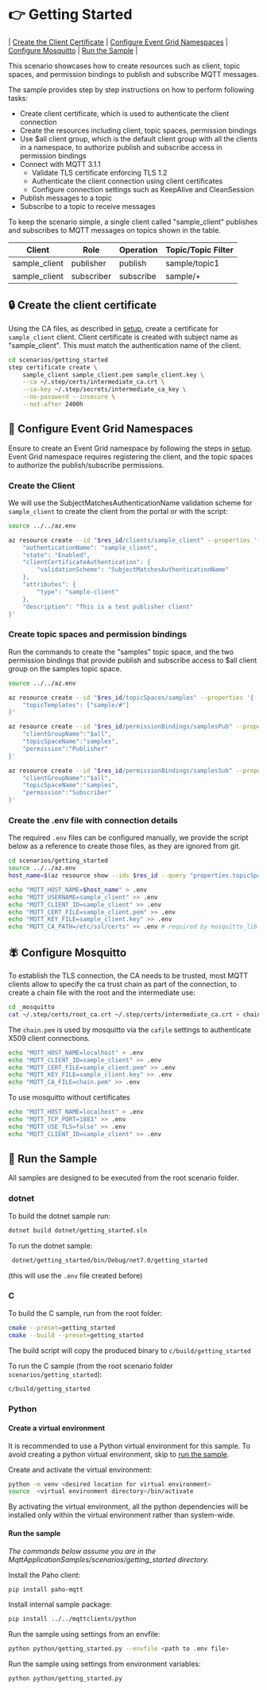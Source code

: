 # :point_right: Getting Started

| [Create the Client Certificate](#lock-create-the-client-certificate) | [Configure Event Grid Namespaces](#triangular_ruler-configure-event-grid-namespaces) | [Configure Mosquitto](#fly-configure-mosquitto) | [Run the Sample](#game_die-run-the-sample) |

This scenario showcases how to create resources such as client, topic spaces, and permission bindings to publish and subscribe MQTT messages.

The sample provides step by step instructions on how to perform following tasks:

- Create client certificate, which is used to authenticate the client connection
- Create the resources including client, topic spaces, permission bindings
- Use $all client group, which is the default client group with all the clients in a namespace, to authorize publish and subscribe access in permission bindings
- Connect with MQTT 3.1.1
  - Validate TLS certificate enforcing TLS 1.2
  - Authenticate the client connection using client certificates
  - Configure connection settings such as KeepAlive and CleanSession
- Publish messages to a topic
- Subscribe to a topic to receive messages

To keep the scenario simple, a single client called "sample_client" publishes and subscribes to MQTT messages on topics shown in the table.  

|Client|Role|Operation|Topic/Topic Filter|
|------|----|---------|------------------|
|sample_client|publisher|publish|sample/topic1|
|sample_client|subscriber|subscribe|sample/+|


##  :lock: Create the client certificate

Using the CA files, as described in [setup](../../Setup.md), create a certificate for `sample_client` client.  Client certificate is created with subject name as "sample_client".  This must match the authentication name of the client.

```bash
cd scenarios/getting_started
step certificate create \
    sample_client sample_client.pem sample_client.key \
    --ca ~/.step/certs/intermediate_ca.crt \
    --ca-key ~/.step/secrets/intermediate_ca_key \
    --no-password --insecure \
    --not-after 2400h
```

## :triangular_ruler: Configure Event Grid Namespaces

Ensure to create an Event Grid namespace by following the steps in [setup](../setup).  Event Grid namespace requires registering the client, and the topic spaces to authorize the publish/subscribe permissions.

### Create the Client

We will use the SubjectMatchesAuthenticationName validation scheme for `sample_client` to create the client from the portal or with the script:

```bash
source ../../az.env

az resource create --id "$res_id/clients/sample_client" --properties '{
    "authenticationName": "sample_client",
    "state": "Enabled",
    "clientCertificateAuthentication": {
        "validationScheme": "SubjectMatchesAuthenticationName"
    },
    "attributes": {
        "type": "sample-client"
    },
    "description": "This is a test publisher client"
}'
```

### Create topic spaces and permission bindings
Run the commands to create the "samples" topic space, and the two permission bindings that provide publish and subscribe access to $all client group on the samples topic space.

```bash
source ../../az.env

az resource create --id "$res_id/topicSpaces/samples" --properties '{
    "topicTemplates": ["sample/#"]
}'

az resource create --id "$res_id/permissionBindings/samplesPub" --properties '{
    "clientGroupName":"$all",
    "topicSpaceName":"samples",
    "permission":"Publisher"
}'

az resource create --id "$res_id/permissionBindings/samplesSub" --properties '{
    "clientGroupName":"$all",
    "topicSpaceName":"samples",
    "permission":"Subscriber"
}'
```

### Create the .env file with connection details

The required `.env` files can be configured manually, we provide the script below as a reference to create those files, as they are ignored from git.

```bash
cd scenarios/getting_started
source ../../az.env
host_name=$(az resource show --ids $res_id --query "properties.topicSpacesConfiguration.hostname" -o tsv)

echo "MQTT_HOST_NAME=$host_name" > .env
echo "MQTT_USERNAME=sample_client" >> .env
echo "MQTT_CLIENT_ID=sample_client" >> .env
echo "MQTT_CERT_FILE=sample_client.pem" >> .env
echo "MQTT_KEY_FILE=sample_client.key" >> .env
echo "MQTT_CA_PATH=/etc/ssl/certs" >> .env # required by mosquitto_lib to validate EG Tls cert 
```

## :fly: Configure Mosquitto

To establish the TLS connection, the CA needs to be trusted, most MQTT clients allow to specify the ca trust chain as part of the connection, to create a chain file with the root and the intermediate use:

```bash
cd _mosquitto
cat ~/.step/certs/root_ca.crt ~/.step/certs/intermediate_ca.crt > chain.pem
```
The `chain.pem` is used by mosquitto via the `cafile` settings to authenticate X509 client connections.

```bash
echo "MQTT_HOST_NAME=localhost" > .env
echo "MQTT_CLIENT_ID=sample_client" >> .env
echo "MQTT_CERT_FILE=sample_client.pem" >> .env
echo "MQTT_KEY_FILE=sample_client.key" >> .env
echo "MQTT_CA_FILE=chain.pem" >> .env
```

To use mosquitto without certificates

```bash
echo "MQTT_HOST_NAME=localhost" > .env
echo "MQTT_TCP_PORT=1883" >> .env
echo "MQTT_USE_TLS=false" >> .env
echo "MQTT_CLIENT_ID=sample_client" >> .env
```

## :game_die: Run the Sample

All samples are designed to be executed from the root scenario folder.

### dotnet

To build the dotnet sample run:

```bash
dotnet build dotnet/getting_started.sln 
```

To run the dotnet sample:

```bash
 dotnet/getting_started/bin/Debug/net7.0/getting_started
```
(this will use the `.env` file created before)

### C

To build the C sample, run from the root folder:

```bash
cmake --preset=getting_started
cmake --build --preset=getting_started
```
The build script will copy the produced binary to `c/build/getting_started`

To run the C sample (from the root scenario folder `scenarios/getting_started`):

```bash
c/build/getting_started
```

### Python

#### Create a virtual environment

It is recommended to use a Python virtual environment for this sample. To avoid creating a python virtual environment, skip to [run the sample](#run-the-sample).

Create and activate the virtual environment:
```bash
python -m venv <desired location for virtual environment>
source  <virtual environment directory>/bin/activate
```
By activating the virtual environment, all the python dependencies will be installed only within the virtual environment rather than system-wide.

#### Run the sample
*The commands below assume you are in the MqttApplicationSamples/scenarios/getting_started directory.*

Install the Paho client:
```bash
pip install paho-mqtt
```

Install internal sample package:
```bash
pip install ../../mqttclients/python
```

Run the sample using settings from an envfile:
```bash
python python/getting_started.py --envfile <path to .env file>
```

Run the sample using settings from environment variables:
```bash
python python/getting_started.py
```
